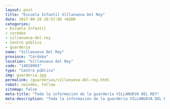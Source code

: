 ```yaml
---
layout: post
title: "Escuela Infantil Villanueva Del Rey"
date: 2017-09-20 20:57:05 +0200
categories:
- Escuela Infantil
- cordoba
- villanueva-del-rey
- Centro público
- guarderia
name: "Villanueva Del Rey"
province: "Córdoba"
location: "Villanueva del Rey"
code: "14010993"
type: "Centro público"
img: guarderia.jpg
permalink: /guarderias/villanueva-del-rey.html
robot: noindex, follow
sitemap: false
meta-title: "Toda la información de la guardería VILLANUEVA DEL REY"
meta-description: "Toda la información de la guardería VILLANUEVA DEL REY"
---
```

